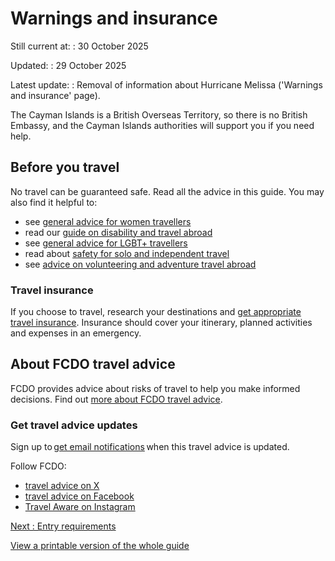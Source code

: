 # Warnings and insurance

Still current at:
:   30 October 2025

Updated:
:   29 October 2025

Latest update:
:   Removal of information about Hurricane Melissa ('Warnings and insurance' page).

The Cayman Islands is a British Overseas Territory, so there is no British Embassy, and the Cayman Islands authorities will support you if you need help.

## Before you travel

No travel can be guaranteed safe. Read all the advice in this guide. You may also find it helpful to:

* see [general advice for women travellers](https://www.gov.uk/guidance/advice-for-women-travelling-abroad)
* read our [guide on disability and travel abroad](https://www.gov.uk/government/publications/disabled-travellers)
* see [general advice for LGBT+ travellers](https://www.gov.uk/guidance/lesbian-gay-bisexual-and-transgender-foreign-travel-advice)
* read about [safety for solo and independent travel](https://www.gov.uk/guidance/solo-and-independent-travel)
* see [advice on volunteering and adventure travel abroad](https://www.gov.uk/guidance/safer-adventure-travel-and-volunteering-overseas)

### Travel insurance

If you choose to travel, research your destinations and [get appropriate travel insurance](https://www.gov.uk/guidance/foreign-travel-insurance). Insurance should cover your itinerary, planned activities and expenses in an emergency.

## About FCDO travel advice

FCDO provides advice about risks of travel to help you make informed decisions. Find out [more about FCDO travel advice](https://www.gov.uk/guidance/about-foreign-commonwealth-development-office-travel-advice).

### Get travel advice updates

Sign up to [get email notifications](https://www.gov.uk/foreign-travel-advice/cayman-islands/email-signup) when this travel advice is updated.

Follow FCDO:

* [travel advice on X](https://x.com/fcdotravelgovuk)
* [travel advice on Facebook](https://www.facebook.com/FCDOTravel/)
* [Travel Aware on Instagram](https://www.instagram.com/accounts/login/?next=https%3A%2F%2Fwww.instagram.com%2Ftravelaware%2F&is_from_rle)

[Next
:
Entry requirements](/foreign-travel-advice/cayman-islands/entry-requirements)

[View a printable version of the whole guide](/foreign-travel-advice/cayman-islands/print)